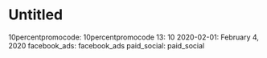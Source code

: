 # Untitled

10percentpromocode: 10percentpromocode
13: 10
2020-02-01: February 4, 2020
facebook_ads: facebook_ads
paid_social: paid_social